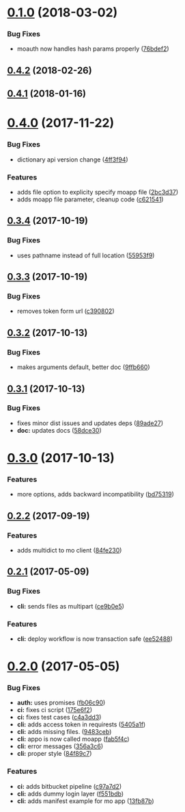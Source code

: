<a name="0.1.0"></a>
# [0.1.0](https://bitbucket.org/forlagshuset/mo-client/compare/v0.4.2...v0.1.0) (2018-03-02)


### Bug Fixes

* moauth now handles hash params properly ([76bdef2](https://bitbucket.org/forlagshuset/mo-client/commits/76bdef2))



<a name="0.4.2"></a>
## [0.4.2](https://bitbucket.org/forlagshuset/mo-client/compare/v0.4.1...v0.4.2) (2018-02-26)



<a name="0.4.1"></a>
## [0.4.1](https://bitbucket.org/forlagshuset/mo-client/compare/v0.4.0...v0.4.1) (2018-01-16)



<a name="0.4.0"></a>
# [0.4.0](https://bitbucket.org/forlagshuset/mo-client/compare/v0.3.4...v0.4.0) (2017-11-22)


### Bug Fixes

* dictionary api version change ([4ff3f94](https://bitbucket.org/forlagshuset/mo-client/commits/4ff3f94))


### Features

* adds file option to explicity specify moapp file ([2bc3d37](https://bitbucket.org/forlagshuset/mo-client/commits/2bc3d37))
* adds moapp file parameter, cleanup code ([c621541](https://bitbucket.org/forlagshuset/mo-client/commits/c621541))



<a name="0.3.4"></a>
## [0.3.4](https://bitbucket.org/forlagshuset/mo-client/compare/v0.3.3...v0.3.4) (2017-10-19)


### Bug Fixes

* uses pathname instead of full location ([55953f9](https://bitbucket.org/forlagshuset/mo-client/commits/55953f9))



<a name="0.3.3"></a>
## [0.3.3](https://bitbucket.org/forlagshuset/mo-client/compare/v0.3.2...v0.3.3) (2017-10-19)


### Bug Fixes

* removes token form url ([c390802](https://bitbucket.org/forlagshuset/mo-client/commits/c390802))



<a name="0.3.2"></a>
## [0.3.2](https://bitbucket.org/forlagshuset/mo-client/compare/v0.3.1...v0.3.2) (2017-10-13)


### Bug Fixes

* makes arguments default, better doc ([9ffb660](https://bitbucket.org/forlagshuset/mo-client/commits/9ffb660))



<a name="0.3.1"></a>
## [0.3.1](https://bitbucket.org/forlagshuset/mo-client/compare/v0.3.0...v0.3.1) (2017-10-13)


### Bug Fixes

* fixes minor dist issues and updates deps ([89ade27](https://bitbucket.org/forlagshuset/mo-client/commits/89ade27))
* **doc:** updates docs ([58dce30](https://bitbucket.org/forlagshuset/mo-client/commits/58dce30))



<a name="0.3.0"></a>
# [0.3.0](https://bitbucket.org/forlagshuset/mo-client/compare/v0.2.3...v0.3.0) (2017-10-13)


### Features

* more options, adds backward incompatibility ([bd75319](https://bitbucket.org/forlagshuset/mo-client/commits/bd75319))



<a name="0.2.2"></a>
## [0.2.2](https://bitbucket.org/forlagshuset/mo-client/compare/v0.2.1...v0.2.2) (2017-09-19)


### Features

* adds multidict to mo client ([84fe230](https://bitbucket.org/forlagshuset/mo-client/commits/84fe230))



<a name="0.2.1"></a>
## [0.2.1](https://bitbucket.org/forlagshuset/mo-client/compare/v0.2.0...v0.2.1) (2017-05-09)


### Bug Fixes

* **cli:** sends files as multipart ([ce9b0e5](https://bitbucket.org/forlagshuset/mo-client/commits/ce9b0e5))


### Features

* **cli:** deploy workflow is now transaction safe ([ee52488](https://bitbucket.org/forlagshuset/mo-client/commits/ee52488))



<a name="0.2.0"></a>
# [0.2.0](https://bitbucket.org/forlagshuset/mo-client/compare/f551bdb...v0.2.0) (2017-05-05)


### Bug Fixes

* **auth:** uses promises ([fb06c90](https://bitbucket.org/forlagshuset/mo-client/commits/fb06c90))
* **ci:** fixes ci script ([175e6f2](https://bitbucket.org/forlagshuset/mo-client/commits/175e6f2))
* **ci:** fixes test cases ([c4a3dd3](https://bitbucket.org/forlagshuset/mo-client/commits/c4a3dd3))
* **cli:** adds access token in requirests ([5405a1f](https://bitbucket.org/forlagshuset/mo-client/commits/5405a1f))
* **cli:** adds missing files. ([9483ceb](https://bitbucket.org/forlagshuset/mo-client/commits/9483ceb))
* **cli:** appo is now called moapp ([fab5f4c](https://bitbucket.org/forlagshuset/mo-client/commits/fab5f4c))
* **cli:** error messages ([356a3c6](https://bitbucket.org/forlagshuset/mo-client/commits/356a3c6))
* **cli:** proper style ([84f89c7](https://bitbucket.org/forlagshuset/mo-client/commits/84f89c7))


### Features

* **ci:** adds bitbucket pipeline ([c97a7d2](https://bitbucket.org/forlagshuset/mo-client/commits/c97a7d2))
* **cli:** adds dummy login layer ([f551bdb](https://bitbucket.org/forlagshuset/mo-client/commits/f551bdb))
* **cli:** adds manifest example for mo app ([13fb87b](https://bitbucket.org/forlagshuset/mo-client/commits/13fb87b))



